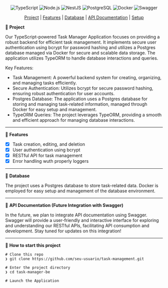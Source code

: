 <div align="center">

![TypeScript](https://img.shields.io/badge/typescript-%23007ACC.svg?style=for-the-badge&logo=typescript&logoColor=white) ![Node.js](https://img.shields.io/badge/node.js-%2343853D.svg?style=for-the-badge&logo=node.js&logoColor=white) ![NestJS](https://img.shields.io/badge/nestjs-%23E0234E.svg?style=for-the-badge&logo=nestjs&logoColor=white) ![PostgreSQL](https://img.shields.io/badge/postgresql-%23316192.svg?style=for-the-badge&logo=postgresql&logoColor=white) ![Docker](https://img.shields.io/badge/docker-%230db7ed.svg?style=for-the-badge&logo=docker&logoColor=white) ![Swagger](https://img.shields.io/badge/-Swagger-%23Clojure?style=for-the-badge&logo=swagger&logoColor=white)

[Project](#project) | [Features](#features) | [Database](#database) | [API Documentation](#api-documentation) | [Setup](#setup)

</div>

📝 <a id="project"> **Project** </a>

Our TypeScript-powered Task Manager Application focuses on providing a robust backend for efficient task management. It implements secure user authentication using bcrypt for password hashing and utilizes a Postgres database managed via Docker for secure and scalable data storage. The application utilizes TypeORM to handle database interactions and queries.

Key Features:

- Task Management: A powerful backend system for creating, organizing, and managing tasks efficiently.
- Secure Authentication: Utilizes bcrypt for secure password hashing, ensuring robust authentication for user accounts.
- Postgres Database: The application uses a Postgres database for storing and managing task-related information, managed through Docker for easy setup and management.
- TypeORM Queries: The project leverages TypeORM, providing a smooth and efficient approach for managing database interactions.

---

🚀 <a id="features"> **Features** </a>

- [x] Task creation, editing, and deletion
- [x] User authentication using bcrypt
- [x] RESTful API for task management
- [x] Error handling wuth properly loggers

---

📂 <a id="database"> **Database** </a>

The project uses a Postgres database to store task-related data. Docker is employed for easy setup and management of the database environment.

---

📖 <a id="api-documentation"> **API Documentation (Future Integration with Swagger)** </a>

In the future, we plan to integrate API documentation using Swagger. Swagger will provide a user-friendly and interactive interface for exploring and understanding our RESTful APIs, facilitating API consumption and development. Stay tuned for updates on this integration!

---

🚀 <a id="setup"> **How to start this project** </a>

    # Clone this repo
    ❯ git clone https://github.com/seu-usuario/task-management.git

    # Enter the project directory
    ❯ cd task-manager-be

    # Launch the Application
